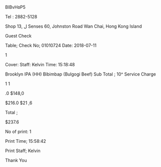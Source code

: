ΒΙΒνΗ٥Ρ5

Tel :  2882-5128

Shop  13,  ل  Senses  60,  Johnston  Road
Wan  Chai,  Hong  Kong  Island

Guest  Check

Table;
Check  No;  01010724
Date:  2018-07-11

1

Cover:
Staff:  Kelvin
Time:  15:18:48

Brooklyn  IPA  (HH)
Bìbimbap  (Bulgogi  Beef)
Sub  Total ;
10^  Service  Charge

1
1

.0
 $148,0

$216.0
$21 ,6

Total ;

$237.6

No  of  print:  1

Print  Time;  15:58:42

Print  Staff;  Kelvin

Thank  You

